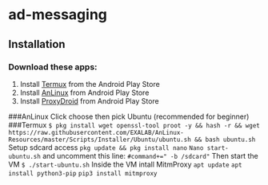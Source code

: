 # ad-messaging

## Installation
### Download these apps:
1. Install [Termux](https://play.google.com/store/apps/details?id=com.termux&hl=en_US) from the Android Play Store 
2. Install [AnLinux](https://play.google.com/store/apps/details?id=exa.lnx.a&hl=en_US) from Android Play Store
3. Install [ProxyDroid](https://play.google.com/store/apps/details?id=org.proxydroid&hl=en_US) from Android Play Store

###AnLinux
Click choose then pick Ubuntu (recommended for beginner) 
###Termux
`$ pkg install wget openssl-tool proot -y && hash -r && wget https://raw.githubusercontent.com/EXALAB/AnLinux-Resources/master/Scripts/Installer/Ubuntu/ubuntu.sh && bash ubuntu.sh`
Setup sdcard access
`pkg update && pkg install nano`
`Nano start-ubuntu.sh`
and uncomment this line:
`#command+=" -b /sdcard"`
Then start the VM
`$ ./start-ubuntu.sh`
Inside the VM intall MitmProxy
`apt update`
`apt install python3-pip`
`pip3 install mitmproxy`


